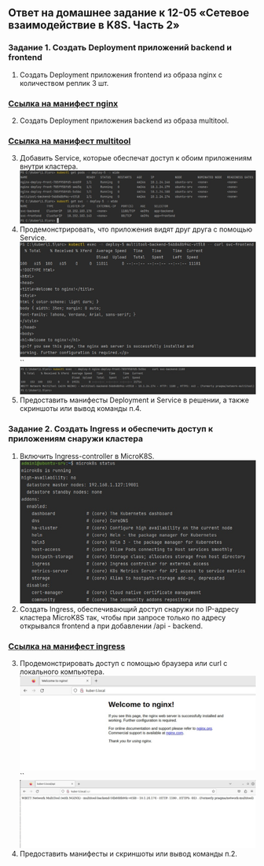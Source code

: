 ## Ответ на домашнее задание к 12-05 «Сетевое взаимодействие в K8S. Часть 2»

### Задание 1. Создать Deployment приложений backend и frontend
1. Создать Deployment приложения frontend из образа nginx с количеством реплик 3 шт.
### [Ссылка на манифест nginx](src/1nginx.yaml)
2. Создать Deployment приложения backend из образа multitool.
### [Ссылка на манифест multitool](src/1multitool.yaml)
3. Добавить Service, которые обеспечат доступ к обоим приложениям внутри кластера.
![skrin](img/1.1.jpg)
4. Продемонстрировать, что приложения видят друг друга с помощью Service.
![skrin](img/1.2.jpg)  
``
![skrin](img/1.3.jpg)  
5. Предоставить манифесты Deployment и Service в решении, а также скриншоты или вывод команды п.4.  

### Задание 2. Создать Ingress и обеспечить доступ к приложениям снаружи кластера
1. Включить Ingress-controller в MicroK8S.
![skrin](img/2.1.jpg)
2. Создать Ingress, обеспечивающий доступ снаружи по IP-адресу кластера MicroK8S так, чтобы при запросе только по адресу открывался frontend а при добавлении /api - backend.
### [Ссылка на манифест ingress](src/ingress.yaml)
3. Продемонстрировать доступ с помощью браузера или curl с локального компьютера.
![skrin](img/2.2.jpg)
``
![skrin](img/2.3.jpg)
4. Предоставить манифесты и скриншоты или вывод команды п.2.